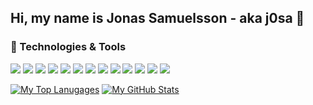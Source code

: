 ## Hi, my name is Jonas Samuelsson - aka j0sa 👋

### 🧰 Technologies & Tools
![](https://img.shields.io/badge/OS-Linux-informational?style=flat-square&logo=linux&logoColor=white&color=2bbc8a)
![](https://img.shields.io/badge/Editor-Vim-informational?style=flat-square&logo=vim&logoColor=white&color=2bbc8a)
![](https://img.shields.io/badge/Editor-VSCode-informational?style=flat-square&logo=visualstudiocode&logoColor=white&color=2bbc8a)
![](https://img.shields.io/badge/Code-C-informational?style=flat-square&logo=c&logoColor=white&color=2bbc8a)
![](https://img.shields.io/badge/Code-C++-informational?style=flat-square&logo=cplusplus&logoColor=white&color=2bbc8a)
![](https://img.shields.io/badge/Code-C_Sharp-informational?style=flat-square&logo=csharp&logoColor=white&color=2bbc8a)
![](https://img.shields.io/badge/Code-JavaScript-informational?style=flat-square&logo=javascript&logoColor=white&color=2bbc8a)
![](https://img.shields.io/badge/Code-Python-informational?style=flat-square&logo=python&logoColor=white&color=2bbc8a)
![](https://img.shields.io/badge/Code-Java-informational?style=flat-square&logo=java&logoColor=white&color=2bbc8a)
![](https://img.shields.io/badge/Shell-Bash-informational?style=flat-square&logo=gnubash&logoColor=white&color=2bbc8a)
![](https://img.shields.io/badge/Tools-MySQL-informational?style=flat-square&logo=mysql&logoColor=white&color=2bbc8a)
![](https://img.shields.io/badge/Tools-Microsoft_SQL_Server-informational?style=flat-square&logo=microsoftsqlserver&logoColor=white&color=2bbc8a)
![](https://img.shields.io/badge/Tools-SQLite-informational?style=flat-square&logo=sqlite&logoColor=white&color=2bbc8a)

[![My Top Lanugages](https://github-readme-stats.vercel.app/api/top-langs/?username=j0sa)](https://github.com/anuraghazra/github-readme-stats)
[![My GitHub Stats](https://github-readme-stats.vercel.app/api?username=j0sa&count_private=true&show_icons=true&theme=dark)](https://github.com/anuraghazra/github-readme-stats)

<!--
**j0sa/j0sa** is a ✨ _special_ ✨ repository because its `README.md` (this file) appears on your GitHub profile.

Here are some ideas to get you started:

- 🔭 I’m currently working on ...
- 🌱 I’m currently learning ...
- 👯 I’m looking to collaborate on ...
- 🤔 I’m looking for help with ...
- 💬 Ask me about ...
- 📫 How to reach me: ...
- 😄 Pronouns: ...
- ⚡ Fun fact: ...
-->
